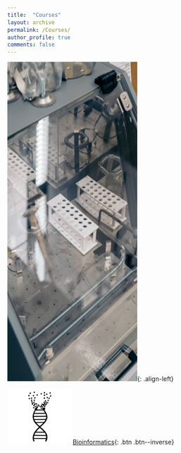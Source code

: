 ```yaml
---
title:  "Courses"
layout: archive
permalink: /Courses/
author_profile: true
comments: false
---
```


![image-right](/assets/images/extractor-edited.png){: .align-left}

[<img src="/assets/images/BioInfIcon.png" style="float:center;margin-right:0.1em">Bioinformatics](/BioOpening.md){: .btn .btn--inverse}



